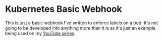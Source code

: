 # Kubernetes Basic Webhook

This is just a basic webhook I've written to enforce labels on a pod.
It's not going to be developed into anything more than it is as it's just an example being used on my [YouTube series](https://youtube.com/playlist?list=PLnKy4XevqUM8fWHuvpcgHwA8tmmvd5WLZ&si=hgogC_HPeImOkg5e).
